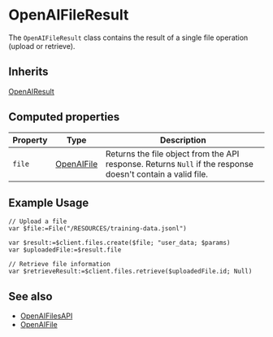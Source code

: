 # OpenAIFileResult

The `OpenAIFileResult` class contains the result of a single file operation (upload or retrieve).

## Inherits

[OpenAIResult](OpenAIResult.md)

## Computed properties

| Property | Type          | Description                                                                 |
|----------|---------------|-----------------------------------------------------------------------------|
| `file`   | [OpenAIFile](OpenAIFile.md) | Returns the file object from the API response. Returns `Null` if the response doesn't contain a valid file. |

## Example Usage

```4d
// Upload a file
var $file:=File("/RESOURCES/training-data.jsonl")

var $result:=$client.files.create($file; "user_data; $params)
var $uploadedFile:=$result.file

// Retrieve file information
var $retrieveResult:=$client.files.retrieve($uploadedFile.id; Null)
```

## See also

- [OpenAIFilesAPI](OpenAIFilesAPI.md)
- [OpenAIFile](OpenAIFile.md)
